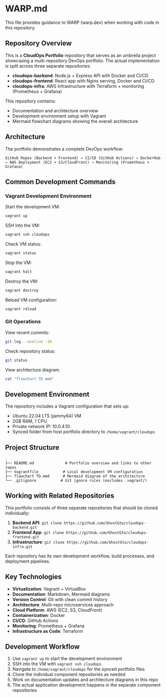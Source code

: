 # WARP.md

This file provides guidance to WARP (warp.dev) when working with code in this repository.

## Repository Overview

This is a **CloudOps Portfolio** repository that serves as an umbrella project showcasing a multi-repository DevOps portfolio. The actual implementation is split across three separate repositories:

- **cloudops-backend**: Node.js + Express API with Docker and CI/CD
- **cloudops-frontend**: React app with Nginx serving, Docker and CI/CD  
- **cloudops-infra**: AWS Infrastructure with Terraform + monitoring (Prometheus + Grafana)

This repository contains:
- Documentation and architecture overview
- Development environment setup with Vagrant
- Mermaid flowchart diagrams showing the overall architecture

## Architecture

The portfolio demonstrates a complete DevOps workflow:
```
GitHub Repos (Backend + Frontend) → CI/CD (GitHub Actions) → DockerHub → AWS Deployment (EC2 + S3/CloudFront) → Monitoring (Prometheus + Grafana)
```

## Common Development Commands

### Vagrant Development Environment

Start the development VM:
```bash
vagrant up
```

SSH into the VM:
```bash
vagrant ssh cloudops
```

Check VM status:
```bash
vagrant status
```

Stop the VM:
```bash
vagrant halt
```

Destroy the VM:
```bash
vagrant destroy
```

Reload VM configuration:
```bash
vagrant reload
```

### Git Operations

View recent commits:
```bash
git log --oneline -10
```

Check repository status:
```bash
git status
```

View architecture diagram:
```bash
cat "flowchart TD.mmd"
```

## Development Environment

The repository includes a Vagrant configuration that sets up:
- Ubuntu 22.04 LTS (jammy64) VM
- 2GB RAM, 1 CPU
- Private network IP: 10.0.4.10
- Synced folder from host portfolio directory to `/home/vagrant/cloudops`

## Project Structure

```
.
├── README.md              # Portfolio overview and links to other repos
├── Vagrantfile           # Local development VM configuration
├── flowchart TD.mmd      # Mermaid diagram of the architecture
└── .gitignore           # Git ignore rules (excludes .vagrant/)
```

## Working with Related Repositories

This portfolio consists of three separate repositories that should be cloned individually:

1. **Backend API**: `git clone https://github.com/GhostGto/cloudops-backend.git`
2. **Frontend App**: `git clone https://github.com/GhostGto/cloudops-frontend.git`  
3. **Infrastructure**: `git clone https://github.com/GhostGto/cloudops-infra.git`

Each repository has its own development workflow, build processes, and deployment pipelines.

## Key Technologies

- **Virtualization**: Vagrant + VirtualBox
- **Documentation**: Markdown, Mermaid diagrams
- **Version Control**: Git with clean commit history
- **Architecture**: Multi-repo microservices approach
- **Cloud Platform**: AWS (EC2, S3, CloudFront)
- **Containerization**: Docker
- **CI/CD**: GitHub Actions
- **Monitoring**: Prometheus + Grafana
- **Infrastructure as Code**: Terraform

## Development Workflow

1. Use `vagrant up` to start the development environment
2. SSH into the VM with `vagrant ssh cloudops` 
3. Navigate to `/home/vagrant/cloudops` for the synced portfolio files
4. Clone the individual component repositories as needed
5. Work on documentation updates and architecture diagrams in this repo
6. The actual application development happens in the separate component repositories